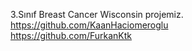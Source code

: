 3.Sınıf Breast Cancer Wisconsin projemiz.															
https://github.com/KaanHaciomeroglu																	   	 
https://github.com/FurkanKtk																    
	    			
